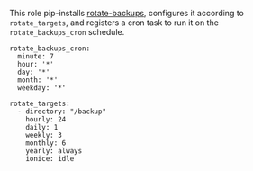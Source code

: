 This role pip-installs [rotate-backups](https://github.com/xolox/python-rotate-backups), configures it according to `rotate_targets`, and registers a cron task to run it on the `rotate_backups_cron` schedule.

~~~
rotate_backups_cron:
  minute: 7
  hour: '*'
  day: '*'
  month: '*'
  weekday: '*'

rotate_targets:
  - directory: "/backup"
    hourly: 24
    daily: 1
    weekly: 3
    monthly: 6
    yearly: always
    ionice: idle
~~~
